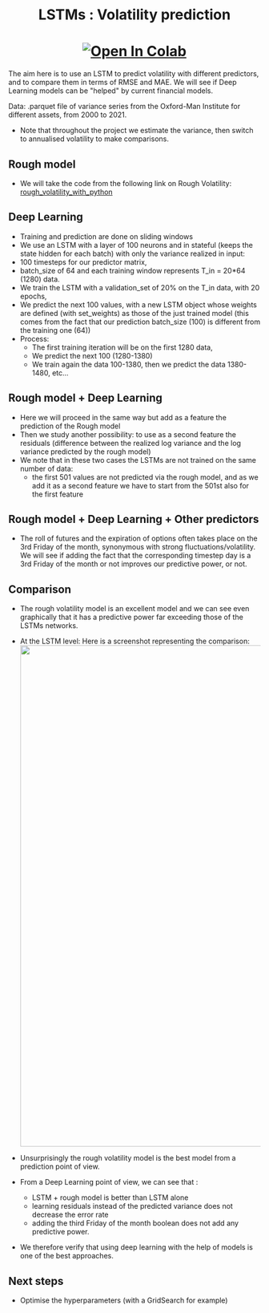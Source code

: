 <h1 align='center'> LSTMs : Volatility prediction </h1>

[<h1 align='center'>![Open In Colab](https://colab.research.google.com/assets/colab-badge.svg)](https://colab.research.google.com/github/Gruz77/Deep-Learning-in-Finance/blob/main/Volatility_Prediction/Volatility_prediction.ipynb)</h1>

The aim here is to use an LSTM to predict volatility with different predictors, and to compare them in terms of RMSE and MAE.
We will see if Deep Learning models can be "helped" by current financial models. 

Data: .parquet file of variance series from the Oxford-Man Institute for different assets, from 2000 to 2021.

- Note that throughout the project we estimate the variance, then switch to annualised volatility to make comparisons.

## Rough model
- We will take the code from the following link on Rough Volatility: [rough_volatility_with_python](https://tpq.io/p/rough_volatility_with_python.html)

## Deep Learning
  - Training and prediction are done on sliding windows
  - We use an LSTM with a layer of 100 neurons and in stateful (keeps the state hidden for each batch) with only the variance realized in input:
  - 100 timesteps for our predictor matrix,
  - batch_size of 64 and each training window represents T_in = 20*64 (1280) data.
  - We train the LSTM with a validation_set of 20% on the T_in data, with 20 epochs,
  - We predict the next 100 values, with a new LSTM object whose weights are defined (with set_weights) as those of the just trained model (this comes from the fact that our prediction batch_size (100) is different from the training one (64))
  - Process:
    - The first training iteration will be on the first 1280 data, 
    - We predict the next 100 (1280-1380)
    - We train again the data 100-1380, then we predict the data 1380-1480, etc...

## Rough model + Deep Learning 
  - Here we will proceed in the same way but add as a feature the prediction of the Rough model 
  - Then we study another possibility: to use as a second feature the residuals (difference between the realized log variance and the log variance predicted by the rough model)
  - We note that in these two cases the LSTMs are not trained on the same number of data: 
    - the first 501 values are not predicted via the rough model, and as we add it as a second feature we have to start from the 501st also for the first feature

## Rough model + Deep Learning + Other predictors
  - The roll of futures and the expiration of options often takes place on the 3rd Friday of the month, synonymous with strong fluctuations/volatility. We will see if adding the fact that the corresponding timestep day is a 3rd Friday of the month or not improves our predictive power, or not.

## Comparison
  - The rough volatility model is an excellent model and we can see even graphically that it has a predictive power far exceeding those of the LSTMs networks.
  - At the LSTM level: 
    Here is a screenshot representing the comparison: 
    <img src="Volatility_Prediction/img/comparison_pred_vol.png" width="1000"> 
    
  - Unsurprisingly the rough volatility model is the best model from a prediction point of view. 

  - From a Deep Learning point of view, we can see that : 
    - LSTM + rough model is better than LSTM alone
    - learning residuals instead of the predicted variance does not decrease the error rate
    - adding the third Friday of the month boolean does not add any predictive power.

  - We therefore verify that using deep learning with the help of models is one of the best approaches.


## Next steps
  - Optimise the hyperparameters (with a GridSearch for example)
